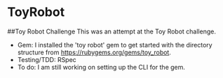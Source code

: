 # ToyRobot

##Toy Robot Challenge
This was an attempt at the Toy Robot challenge. 
* Gem: I installed the 'toy robot' gem to get started with the directory structure from https://rubygems.org/gems/toy_robot.
* Testing/TDD: RSpec
* To do: I am still working on setting up the CLI for the gem. 
